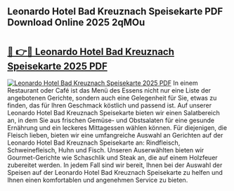 ## Leonardo Hotel Bad Kreuznach Speisekarte PDF Download Online 2025 2qMOu

# <h2><a href="http://gcc5zsj.nevu.top/?p=Leonardo+Hotel+Bad+Kreuznach+Speisekarte">🔗 👉🔴 Leonardo Hotel Bad Kreuznach Speisekarte 2025 PDF</a></h2>

[![Leonardo Hotel Bad Kreuznach Speisekarte 2025 PDF](https://i.imgur.com/dBaPXMq.png)](http://gcc5zsj.nevu.top/?p=Leonardo+Hotel+Bad+Kreuznach+Speisekarte)
In einem Restaurant oder Café ist das Menü des Essens nicht nur eine Liste der angebotenen Gerichte, sondern auch eine Gelegenheit für Sie, etwas zu finden, das für Ihren Geschmack köstlich und passend ist. Auf unserer Leonardo Hotel Bad Kreuznach Speisekarte bieten wir einen Salatbereich an, in dem Sie aus frischen Gemüse- und Obstsalaten für eine gesunde Ernährung und ein leckeres Mittagessen wählen können. Für diejenigen, die Fleisch lieben, bieten wir eine umfangreiche Auswahl an Gerichten auf der Leonardo Hotel Bad Kreuznach Speisekarte an: Rindfleisch, Schweinefleisch, Huhn und Fisch. Unseren Auserwählten bieten wir Gourmet-Gerichte wie Schaschlik und Steak an, die auf einem Holzfeuer zubereitet werden. In jedem Fall sind wir bereit, Ihnen bei der Auswahl der Speisen auf der Leonardo Hotel Bad Kreuznach Speisekarte zu helfen und Ihnen einen komfortablen und angenehmen Service zu bieten.
